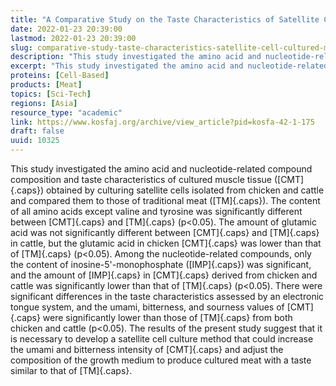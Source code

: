 ```yaml
---
title: "A Comparative Study on the Taste Characteristics of Satellite Cell Cultured Meat Derived from Chicken and Cattle Muscles"
date: 2022-01-23 20:39:00
lastmod: 2022-01-23 20:39:00
slug: comparative-study-taste-characteristics-satellite-cell-cultured-meat-derived-chicken-and
description: "This study investigated the amino acid and nucleotide-related compound composition and taste characteristics of cultured muscle tissue (CMT) obtained by culturing satellite cells isolated from chicken and cattle and compared them to those of traditional meat (TM). The content of all amino acids except valine and tyrosine was significantly different between CMT and TM (p&lt;0.05)."
excerpt: "This study investigated the amino acid and nucleotide-related compound composition and taste characteristics of cultured muscle tissue (CMT) obtained by culturing satellite cells isolated from chicken and cattle and compared them to those of traditional meat (TM). The content of all amino acids except valine and tyrosine was significantly different between CMT and TM (p&lt;0.05)."
proteins: [Cell-Based]
products: [Meat]
topics: [Sci-Tech]
regions: [Asia]
resource_type: "academic"
link: https://www.kosfaj.org/archive/view_article?pid=kosfa-42-1-175
draft: false
uuid: 10325
---
```

This study investigated the amino acid and nucleotide-related compound
composition and taste characteristics of cultured muscle tissue
([CMT]{.caps}) obtained by culturing satellite cells isolated from
chicken and cattle and compared them to those of traditional meat
([TM]{.caps}). The content of all amino acids except valine and tyrosine
was significantly different between [CMT]{.caps} and [TM]{.caps}
(p\<0.05). The amount of glutamic acid was not significantly different
between [CMT]{.caps} and [TM]{.caps} in cattle, but the glutamic acid in
chicken [CMT]{.caps} was lower than that of [TM]{.caps} (p\<0.05). Among
the nucleotide-related compounds, only the content of
inosine-5'-monophosphate ([IMP]{.caps}) was significant, and the amount
of [IMP]{.caps} in [CMT]{.caps} derived from chicken and cattle was
significantly lower than that of [TM]{.caps} (p\<0.05). There were
significant differences in the taste characteristics assessed by an
electronic tongue system, and the umami, bitterness, and sourness values
of [CMT]{.caps} were significantly lower than those of [TM]{.caps} from
both chicken and cattle (p\<0.05). The results of the present study
suggest that it is necessary to develop a satellite cell culture method
that could increase the umami and bitterness intensity of [CMT]{.caps}
and adjust the composition of the growth medium to produce cultured meat
with a taste similar to that of [TM]{.caps}.
